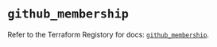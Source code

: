 # `github_membership`

Refer to the Terraform Registory for docs: [`github_membership`](https://registry.terraform.io/providers/integrations/github/5.30.1/docs/resources/membership).

